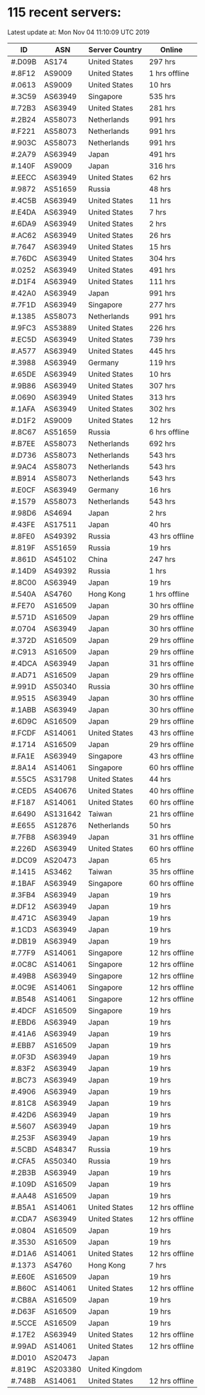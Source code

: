 # 115 recent servers:

Latest update at: Mon Nov 04 11:10:09 UTC 2019

| ID | ASN | Server Country | Online |
| -- | --- | -------------- | ------ |
| #.D09B | AS174 | United States | 297 hrs |
| #.8F12 | AS9009 | United States | 1 hrs offline |
| #.0613 | AS9009 | United States | 10 hrs |
| #.3C59 | AS63949 | Singapore | 535 hrs |
| #.72B3 | AS63949 | United States | 281 hrs |
| #.2B24 | AS58073 | Netherlands | 991 hrs |
| #.F221 | AS58073 | Netherlands | 991 hrs |
| #.903C | AS58073 | Netherlands | 991 hrs |
| #.2A79 | AS63949 | Japan | 491 hrs |
| #.140F | AS9009 | Japan | 316 hrs |
| #.EECC | AS63949 | United States | 62 hrs |
| #.9872 | AS51659 | Russia | 48 hrs |
| #.4C5B | AS63949 | United States | 11 hrs |
| #.E4DA | AS63949 | United States | 7 hrs |
| #.6DA9 | AS63949 | United States | 2 hrs |
| #.AC62 | AS63949 | United States | 26 hrs |
| #.7647 | AS63949 | United States | 15 hrs |
| #.76DC | AS63949 | United States | 304 hrs |
| #.0252 | AS63949 | United States | 491 hrs |
| #.D1F4 | AS63949 | United States | 111 hrs |
| #.42A0 | AS63949 | Japan | 991 hrs |
| #.7F1D | AS63949 | Singapore | 277 hrs |
| #.1385 | AS58073 | Netherlands | 991 hrs |
| #.9FC3 | AS53889 | United States | 226 hrs |
| #.EC5D | AS63949 | United States | 739 hrs |
| #.A577 | AS63949 | United States | 445 hrs |
| #.3988 | AS63949 | Germany | 119 hrs |
| #.65DE | AS63949 | United States | 10 hrs |
| #.9B86 | AS63949 | United States | 307 hrs |
| #.0690 | AS63949 | United States | 313 hrs |
| #.1AFA | AS63949 | United States | 302 hrs |
| #.D1F2 | AS9009 | United States | 12 hrs |
| #.8C67 | AS51659 | Russia | 6 hrs offline |
| #.B7EE | AS58073 | Netherlands | 692 hrs |
| #.D736 | AS58073 | Netherlands | 543 hrs |
| #.9AC4 | AS58073 | Netherlands | 543 hrs |
| #.B914 | AS58073 | Netherlands | 543 hrs |
| #.E0CF | AS63949 | Germany | 16 hrs |
| #.1579 | AS58073 | Netherlands | 543 hrs |
| #.98D6 | AS4694 | Japan | 2 hrs |
| #.43FE | AS17511 | Japan | 40 hrs |
| #.8FE0 | AS49392 | Russia | 43 hrs offline |
| #.819F | AS51659 | Russia | 19 hrs |
| #.861D | AS45102 | China | 247 hrs |
| #.14D9 | AS49392 | Russia | 1 hrs |
| #.8C00 | AS63949 | Japan | 19 hrs |
| #.540A | AS4760 | Hong Kong | 1 hrs offline |
| #.FE70 | AS16509 | Japan | 30 hrs offline |
| #.571D | AS16509 | Japan | 29 hrs offline |
| #.0704 | AS63949 | Japan | 30 hrs offline |
| #.372D | AS16509 | Japan | 29 hrs offline |
| #.C913 | AS16509 | Japan | 29 hrs offline |
| #.4DCA | AS63949 | Japan | 31 hrs offline |
| #.AD71 | AS16509 | Japan | 29 hrs offline |
| #.991D | AS50340 | Russia | 30 hrs offline |
| #.9515 | AS63949 | Japan | 30 hrs offline |
| #.1ABB | AS63949 | Japan | 30 hrs offline |
| #.6D9C | AS16509 | Japan | 29 hrs offline |
| #.FCDF | AS14061 | United States | 43 hrs offline |
| #.1714 | AS16509 | Japan | 29 hrs offline |
| #.FA1E | AS63949 | Singapore | 43 hrs offline |
| #.8A14 | AS14061 | Singapore | 60 hrs offline |
| #.55C5 | AS31798 | United States | 44 hrs |
| #.CED5 | AS40676 | United States | 40 hrs offline |
| #.F187 | AS14061 | United States | 60 hrs offline |
| #.6490 | AS131642 | Taiwan | 21 hrs offline |
| #.E655 | AS12876 | Netherlands | 50 hrs |
| #.7FB8 | AS63949 | Japan | 31 hrs offline |
| #.226D | AS63949 | United States | 60 hrs offline |
| #.DC09 | AS20473 | Japan | 65 hrs |
| #.1415 | AS3462 | Taiwan | 35 hrs offline |
| #.1BAF | AS63949 | Singapore | 60 hrs offline |
| #.3FB4 | AS63949 | Japan | 19 hrs |
| #.DF12 | AS63949 | Japan | 19 hrs |
| #.471C | AS63949 | Japan | 19 hrs |
| #.1CD3 | AS63949 | Japan | 19 hrs |
| #.DB19 | AS63949 | Japan | 19 hrs |
| #.77F9 | AS14061 | Singapore | 12 hrs offline |
| #.0C8C | AS14061 | Singapore | 12 hrs offline |
| #.49B8 | AS63949 | Singapore | 12 hrs offline |
| #.0C9E | AS14061 | Singapore | 12 hrs offline |
| #.B548 | AS14061 | Singapore | 12 hrs offline |
| #.4DCF | AS16509 | Singapore | 19 hrs |
| #.EBD6 | AS63949 | Japan | 19 hrs |
| #.41A6 | AS63949 | Japan | 19 hrs |
| #.EBB7 | AS16509 | Japan | 19 hrs |
| #.0F3D | AS63949 | Japan | 19 hrs |
| #.83F2 | AS63949 | Japan | 19 hrs |
| #.BC73 | AS63949 | Japan | 19 hrs |
| #.4906 | AS63949 | Japan | 19 hrs |
| #.81C8 | AS63949 | Japan | 19 hrs |
| #.42D6 | AS63949 | Japan | 19 hrs |
| #.5607 | AS63949 | Japan | 19 hrs |
| #.253F | AS63949 | Japan | 19 hrs |
| #.5CBD | AS48347 | Russia | 19 hrs |
| #.CFA5 | AS50340 | Russia | 19 hrs |
| #.2B3B | AS63949 | Japan | 19 hrs |
| #.109D | AS16509 | Japan | 19 hrs |
| #.AA48 | AS16509 | Japan | 19 hrs |
| #.B5A1 | AS14061 | United States | 12 hrs offline |
| #.CDA7 | AS63949 | United States | 12 hrs offline |
| #.0804 | AS16509 | Japan | 19 hrs |
| #.3530 | AS16509 | Japan | 19 hrs |
| #.D1A6 | AS14061 | United States | 12 hrs offline |
| #.1373 | AS4760 | Hong Kong | 7 hrs |
| #.E60E | AS16509 | Japan | 19 hrs |
| #.B60C | AS14061 | United States | 12 hrs offline |
| #.CB8A | AS16509 | Japan | 19 hrs |
| #.D63F | AS16509 | Japan | 19 hrs |
| #.5CCE | AS16509 | Japan | 19 hrs |
| #.17E2 | AS63949 | United States | 12 hrs offline |
| #.99AD | AS14061 | United States | 12 hrs offline |
| #.D010 | AS20473 | Japan | |
| #.819C | AS203380 | United Kingdom | |
| #.748B | AS14061 | United States | 12 hrs offline |


